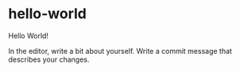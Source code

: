 # hello-world
Hello World!

In the editor, write a bit about yourself.
Write a commit message that describes your changes.
